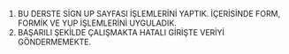  1. BU DERSTE SİGN UP SAYFASI İŞLEMLERİNİ YAPTIK. İÇERİSİNDE FORM, FORMİK VE YUP İŞLEMLERİNİ UYGULADIK. 
 2. BAŞARILI ŞEKİLDE ÇALIŞMAKTA HATALI GİRİŞTE VERİYİ GÖNDERMEMEKTE.
